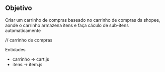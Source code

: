 ## Objetivo


Criar um carrinho de compras baseado no carrinho de compras da shopee, aonde o carrinho armazena itens e faça cáculo de sub-itens automaticamente



// carrinho de compras



Entidades

* carrinho -> cart.js
* itens -> item.js
